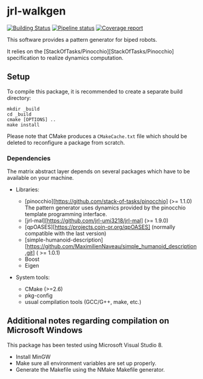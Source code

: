 jrl-walkgen
===========

[![Building Status](https://travis-ci.org/stack-of-tasks/jrl-walkgen.svg?branch=master)](https://travis-ci.org/stack-of-tasks/jrl-walkgen)
[![Pipeline status](https://gitlab.laas.fr/stack-of-tasks/jrl-walkgen/badges/master/pipeline.svg)](https://gitlab.laas.fr/stack-of-tasks/jrl-walkgen/commits/master)
[![Coverage report](https://gitlab.laas.fr/stack-of-tasks/jrl-walkgen/badges/master/coverage.svg?job=doc-coverage)](http://projects.laas.fr/gepetto/doc/stack-of-tasks/jrl-walkgen/master/coverage/)

This software provides a pattern generator for biped robots.

It relies on the [StackOfTasks/Pinocchio][StackOfTasks/Pinocchio]
specification to realize dynamics computation.


Setup
-----

To compile this package, it is recommended to create a separate build
directory:

    mkdir _build
    cd _build
    cmake [OPTIONS] ..
    make install

Please note that CMake produces a `CMakeCache.txt` file which should
be deleted to reconfigure a package from scratch.


### Dependencies

The matrix abstract layer depends on several packages which
have to be available on your machine.

 - Libraries:
   - [pinocchio][https://github.com/stack-of-tasks/pinocchio] (>= 1.1.0)
     The pattern generator uses dynamics provided by the pinocchio template
   programming interface.
   - [jrl-mal][https://github.com/jrl-umi3218/jrl-mal] (>= 1.9.0)
   - [qpOASES][https://projects.coin-or.org/qpOASES] (normally compatible with
   the last version)
   - [simple-humanoid-description][https://github.com/MaximilienNaveau/simple_humanoid_description.git] ( >= 1.0.1)
   - Boost
   - Eigen

 - System tools:
   - CMake (>=2.6)
   - pkg-config
   - usual compilation tools (GCC/G++, make, etc.)



Additional notes regarding compilation on Microsoft Windows
-----------------------------------------------------------

This package has been tested using Microsoft Visual Studio 8.

 - Install MinGW
 - Make sure all environment variables are set up properly.
 - Generate the Makefile using the NMake Makefile generator.
